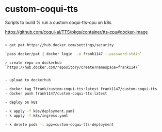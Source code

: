 # custom-coqui-tts

Scripts to build % run a custom coqui-tts-cpu on k8s.

https://github.com/coqui-ai/TTS/pkgs/container/tts-cpu#docker-image

```bash

> get pat https://hub.docker.com/settings/security

`pass docker/pat | docker login  -u frank1147 --password-stdin`

> create repo on dockerhub
`https://hub.docker.com/repository/create?namespace=frank1147`


- upload to dockerhub

- docker tag 7frank/custom-coqui-tts:latest frank1147/custom-coqui-tts:latest
- docker push frank1147/custom-coqui-tts:latest

- deploy on k8s

- k apply -f k8s/deployment.yaml
- k apply -f k8s/ingress.yaml

- k delete pods -l app=custom-coqui-tts-deployment

```